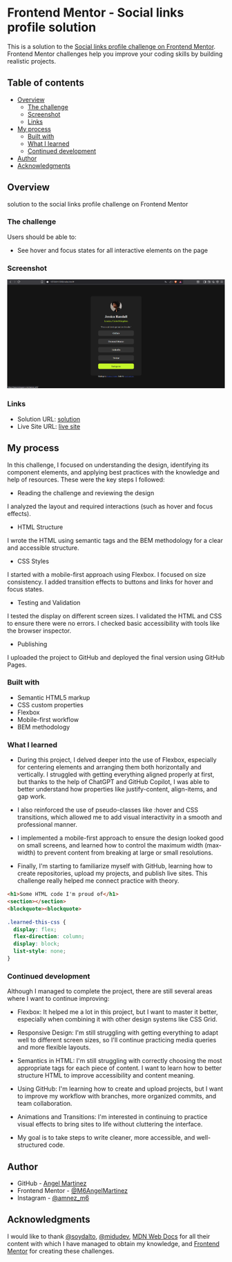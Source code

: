 # Frontend Mentor - Social links profile solution

This is a solution to the [Social links profile challenge on Frontend Mentor](https://www.frontendmentor.io/challenges/social-links-profile-UG32l9m6dQ). Frontend Mentor challenges help you improve your coding skills by building realistic projects. 

## Table of contents

- [Overview](#overview)
  - [The challenge](#the-challenge)
  - [Screenshot](#screenshot)
  - [Links](#links)
- [My process](#my-process)
  - [Built with](#built-with)
  - [What I learned](#what-i-learned)
  - [Continued development](#continued-development)
- [Author](#author)
- [Acknowledgments](#acknowledgments)


## Overview

solution to the social links profile challenge on Frontend Mentor


### The challenge

Users should be able to:

- See hover and focus states for all interactive elements on the page


### Screenshot

![](/assets/images/Captura%20de%20pantalla%202025-07-12%20145220.png)


### Links

- Solution URL: [solution]([https://your-solution-url.com](https://github.com/M6AngelMartinez/social-links-profile-main.git))
- Live Site URL: [live site]( https://m6angelmartinez.github.io/social-links-profile-main/)


## My process

In this challenge, I focused on understanding the design, identifying its component elements, and applying best practices with the knowledge and help of resources. These were the key steps I followed:

- Reading the challenge and reviewing the design

I analyzed the layout and required interactions (such as hover and focus effects).

- HTML Structure

I wrote the HTML using semantic tags and the BEM methodology for a clear and accessible structure.

- CSS Styles

I started with a mobile-first approach using Flexbox.
I focused on size consistency.
I added transition effects to buttons and links for hover and focus states.

- Testing and Validation

I tested the display on different screen sizes.
I validated the HTML and CSS to ensure there were no errors.
I checked basic accessibility with tools like the browser inspector.

- Publishing

I uploaded the project to GitHub and deployed the final version using GitHub Pages.


### Built with

- Semantic HTML5 markup
- CSS custom properties
- Flexbox
- Mobile-first workflow
- BEM methodology 


### What I learned

- During this project, I delved deeper into the use of Flexbox, especially for centering elements and arranging them both horizontally and vertically. I struggled with getting everything aligned properly at first, but thanks to the help of ChatGPT and GitHub Copilot, I was able to better understand how properties like justify-content, align-items, and gap work.

- I also reinforced the use of pseudo-classes like :hover and CSS transitions, which allowed me to add visual interactivity in a smooth and professional manner.

- I implemented a mobile-first approach to ensure the design looked good on small screens, and learned how to control the maximum width (max-width) to prevent content from breaking at large or small resolutions.

- Finally, I'm starting to familiarize myself with GitHub, learning how to create repositories, upload my projects, and publish live sites. This challenge really helped me connect practice with theory.

```html
<h1>Some HTML code I'm proud of</h1>
<section></section>
<blockquote><blockquote>
```
```css
.learned-this-css {
  display: flex;
  flex-direction: column;
  display: block;
  list-style: none;
}
```


### Continued development

Although I managed to complete the project, there are still several areas where I want to continue improving:

- Flexbox: It helped me a lot in this project, but I want to master it better, especially when combining it with other design systems like CSS Grid.

- Responsive Design: I'm still struggling with getting everything to adapt well to different screen sizes, so I'll continue practicing media queries and more flexible layouts.

- Semantics in HTML: I'm still struggling with correctly choosing the most appropriate tags for each piece of content. I want to learn how to better structure HTML to improve accessibility and content meaning.

- Using GitHub: I'm learning how to create and upload projects, but I want to improve my workflow with branches, more organized commits, and team collaboration.

- Animations and Transitions: I'm interested in continuing to practice visual effects to bring sites to life without cluttering the interface.

- My goal is to take steps to write cleaner, more accessible, and well-structured code.


## Author

- GitHub - [Angel Martinez](https://github.com/M6AngelMartinez)
- Frontend Mentor - [@M6AngelMartinez](https://www.frontendmentor.io/profile/M6AngelMartinez)
- Instagram - [@amnez_m6](https://www.instagram.com/amnez_m6/)


## Acknowledgments

I would like to thank [@soydalto](https://www.instagram.com/soydalto/), [@midudev](https://www.instagram.com/midu.dev/), [MDN Web Docs](https://developer.mozilla.org/es/) for all their content with which I have managed to obtain my knowledge, and [Frontend Mentor](https://www.frontendmentor.io/challenges) for creating these challenges.
